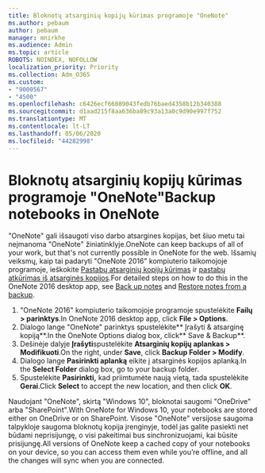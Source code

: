 ```yaml
---
title: Bloknotų atsarginių kopijų kūrimas programoje "OneNote"
ms.author: pebaum
author: pebaum
manager: mnirkhe
ms.audience: Admin
ms.topic: article
ROBOTS: NOINDEX, NOFOLLOW
localization_priority: Priority
ms.collection: Adm_O365
ms.custom:
- "9000567"
- "4500"
ms.openlocfilehash: c6426ecf66089043fedb76baed4358b12b340388
ms.sourcegitcommit: d1aad215f8aa636ba89c93a13a0c9d90e997f752
ms.translationtype: MT
ms.contentlocale: lt-LT
ms.lasthandoff: 05/06/2020
ms.locfileid: "44282998"
---
```

# <a name="backup-notebooks-in-onenote"></a><span data-ttu-id="40a01-102">Bloknotų atsarginių kopijų kūrimas programoje "OneNote"</span><span class="sxs-lookup"><span data-stu-id="40a01-102">Backup notebooks in OneNote</span></span>

<span data-ttu-id="40a01-103">"OneNote" gali išsaugoti viso darbo atsargines kopijas, bet šiuo metu tai neįmanoma "OneNote" žiniatinklyje.</span><span class="sxs-lookup"><span data-stu-id="40a01-103">OneNote can keep backups of all of your work, but that's not currently possible in OneNote for the web.</span></span> <span data-ttu-id="40a01-104">Išsamių veiksmų, kaip tai padaryti "OneNote 2016" kompiuterio taikomojoje programoje, ieškokite [Pastabų atsarginių kopijų kūrimas](https://support.office.com/article/back-up-notes-f58b34b0-611d-435e-87fa-7942a1767af4#id0eaabaaa=2016,_2013,_2010) ir [pastabų atkūrimas iš atsarginės kopijos](https://support.microsoft.com/office/restore-notes-from-a-backup-5daf9cb0-6769-4998-a5de-f044fdd0d831).</span><span class="sxs-lookup"><span data-stu-id="40a01-104">For detailed steps on how to do this in the OneNote 2016 desktop app, see [Back up notes](https://support.office.com/article/back-up-notes-f58b34b0-611d-435e-87fa-7942a1767af4#id0eaabaaa=2016,_2013,_2010) and [Restore notes from a backup](https://support.microsoft.com/office/restore-notes-from-a-backup-5daf9cb0-6769-4998-a5de-f044fdd0d831).</span></span>

1. <span data-ttu-id="40a01-105">"OneNote 2016" kompiuterio taikomojoje programoje spustelėkite **Failų > parinktys**.</span><span class="sxs-lookup"><span data-stu-id="40a01-105">In OneNote 2016 desktop app, click **File > Options**.</span></span>
2. <span data-ttu-id="40a01-106">Dialogo lange "OneNote" parinktys spustelėkite\*\* Įrašyti & atsarginę kopiją\*\*.</span><span class="sxs-lookup"><span data-stu-id="40a01-106">In the OneNote Options dialog box, click\*\* Save & Backup\*\*.</span></span>
3. <span data-ttu-id="40a01-107">Dešinėje dalyje **Įrašyti**spustelėkite **Atsarginių kopijų aplankas > Modifikuoti**.</span><span class="sxs-lookup"><span data-stu-id="40a01-107">On the right, under **Save**, click **Backup Folder > Modify**.</span></span>
4. <span data-ttu-id="40a01-108">Dialogo lange **Pasirinkti aplanką** eikite į atsarginės kopijos aplanką.</span><span class="sxs-lookup"><span data-stu-id="40a01-108">In the **Select Folder** dialog box, go to your backup folder.</span></span>
5. <span data-ttu-id="40a01-109">Spustelėkite **Pasirinkti,** kad priimtumėte naują vietą, tada spustelėkite **Gerai**.</span><span class="sxs-lookup"><span data-stu-id="40a01-109">Click **Select** to accept the new location, and then click **OK**.</span></span>

<span data-ttu-id="40a01-110">Naudojant "OneNote", skirtą "Windows 10", bloknotai saugomi "OneDrive" arba "SharePoint".</span><span class="sxs-lookup"><span data-stu-id="40a01-110">With OneNote for Windows 10, your notebooks are stored either on OneDrive or on SharePoint.</span></span> <span data-ttu-id="40a01-111">Visose "OneNote" versijose saugoma talpykloje saugoma bloknotų kopija įrenginyje, todėl jas galite pasiekti net būdami neprisijungę, o visi pakeitimai bus sinchronizuojami, kai būsite prisijungę.</span><span class="sxs-lookup"><span data-stu-id="40a01-111">All versions of OneNote keep a cached copy of your notebooks on your device, so you can access them even while you’re offline, and all the changes will sync when you are connected.</span></span>
